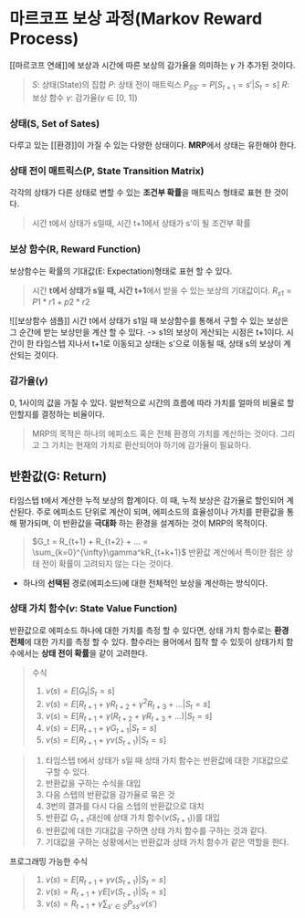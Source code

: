 # **마르코프 보상 과정**(Markov Reward Process)
[[마르코프 연쇄]]에 보상과 시간에 따른 보상의 감가율을 의미하는 $\gamma$ 가 추가된 것이다.

> $S$: 상태(State)의 집합
> $P$: 상태 전이 매트릭스
> 	$P_{SS'} = P[S_{t+1} = s' | S_t = s]$ 
> $R$: 보상 함수
> $\gamma$: 감가율($\gamma$ $\in$ [0, 1])

### 상태(S, Set of Sates)
다루고 있는 [[환경]]이 가질 수 있는 다양한 상태이다. **MRP**에서 상태는 유한해야 한다.
### 상태 전이 매트릭스(P, State Transition Matrix)
각각의 상태가 다른 상태로 변할 수 있는 **조건부 확률**을 매트릭스 형태로 표현 한 것이다.
> 시간 t에서 상태가 s일때, 시간 t+1에서 상태가 s'이 될 조건부 확률

### 보상 함수(R, Reward Function)
보상함수는 확률의 기대값(E: Expectation)형태로 표현 할 수 있다.
> 시간 **t에서 상태가 s일 때, 시간 t+1**에서 받을 수 있는 보상의 기대값이다.
$R_{s1} = P1 * r1 + p2 * r2$

![[보상함수 샘플]]
시간 t에서 상태가 s1일 때 보상함수를 통해서 구할 수 있는 보상은 그 순간에 받는 보상만을 계산 할 수 있다. -> s1의 보상이 게산되는 시점은 t+1이다.
시간이 한 타임스텝 지나서 t+1로 이동되고 상태는 s'으로 이동될 때, 상태 s의 보상이 계산되는 것이다.

### 감가율($\gamma$)
0, 1사이의 값을 가질 수 있다.
일반적으로 시간의 흐름에 따라 가치를 얼마의 비율로 할인할지를 결정하는 비율이다.
> MRP의 목적은 하나의 에피소드 혹은 전체 환경의 가치를 계산하는 것이다.
> 그리고 그 가치는 현재의 가치로 환산되어야 하기에 감가율이 필요하다.

## 반환값(G: Return)
타임스텝 t에서 계산한 누적 보상의 합계이다. 이 때, 누적 보상은 감가율로 할인되어 계산된다.
주로 에피소드 단위로 계산이 되며, 에피소드의 효율성이나 가치를 판환값을 통해 평가되며, 이 반환값을 **극대화** 하는 환경을 설계하는 것이 MRP의 목적이다.
> $G_t = R_{t+1} + R_{t+2} + ... = \sum_{k=0}^{\infty}\gamma^kR_{t+k+1}$
반환값 계산에서 특이한 점은 상태 전이 확률이 고려되지 않는 다는 것이다.
- 하나의 **선택된** 경로(에피소드)에 대한 전체적인 보상을 계산하는 방식이다.

### 상태 가치 함수($v$: State Value Function)
반환값으로 에피소드 하나에 대한 가치를 측정 할 수 있다면, 상태 가치 함수로는 **환경 전체**에 대한 가치를 측정 할 수 있다. 함수라는 용어에서 짐작 할 수 있듯이 상태가치 함수에서는 **상태 전이 확률**을 같이 고려한다.
> 수식
> 1. $v(s) = E[G_t | S_t = s]$
> 2. $v(s) = E[R_{t+1} + \gamma R_{t+2} + \gamma^2 R_{t+3} + ... | S_t = s]$
> 3. $v(s) = E[R_{t+1} + \gamma(R_{t+2} + \gamma R_{t+3} + ...) | S_t = s]$
> 4. $v(s) = E[R_{t+1} + \gamma G_{t+1} | S_t = s]$
> 5. $v(s) = E[R_{t+1} + \gamma v(S_{t+1}) | S_t = s]$

> 1. 타임스텝 t에서 상태가 s일 때 상태 가치 함수는 반환값에 대한 기대값으로 구할 수 있다.
> 2. 반환값을 구하는 수식을 대입
> 3. 다음 스텝의 반환값을 감가율로 묶은 것
> 4. 3번의 결과를 다시 다음 스텝의 반환값으로 대치
> 5. 반환값 $G_{t+1}$대신에 상태 가치 함수($v(S_{t+1})$)를 대입
> 	1. 반환값에 대한 기대값을 구하면 상태 가치 함수를 구하는 것과 같다.
> 	2. 기대값을 구하는 상황에서는 반환값과 상태 가치 함수가 같은 역할을 한다.

프로그래밍 가능한 수식
> 1. $v(s) = E[R_{t+1} + \gamma v(S_{t+1}) | S_t = s]$
> 2. $v(s) = R_{t+1} + \gamma E[v(S_{t+1}) | S_t = s]$
> 3. $v(s) = R_{t+1} + \gamma \sum_{s'\in S}P_{ss'}v(s')$


